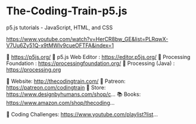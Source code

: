 # The-Coding-Train-p5.js

p5.js tutorials - JavaScript, HTML, and CSS

https://www.youtube.com/watch?v=HerCR8bw_GE&list=PLRqwX-V7Uu6Zy51Q-x9tMWIv9cueOFTFA&index=1


🔗 https://p5js.org/
🔗 p5.js Web Editor : https://editor.p5js.org/
🔗 Processing Foundation : https://processingfoundation.org/
🔗 Processing (Java) : https://processing.org

🚂 Website: http://thecodingtrain.com/
💖 Patreon: https://patreon.com/codingtrain
🛒 Store: https://www.designbyhumans.com/shop/c...
📚 Books: https://www.amazon.com/shop/thecoding...

🎥 Coding Challenges: https://www.youtube.com/playlist?list...
